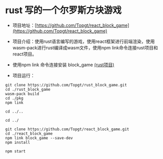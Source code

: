 # rust 写的一个尔罗斯方块游戏

- 项目地址：[https://github.com/Topgt/react_block_game](https://github.com/Topgt/react_block_game)  
- 项目介绍：使用rust语言编写的游戏，使用react框架进行前端渲染，使用wasm-pack进行rust编译成wasm文件，使用npm link命令连接rust项目和react项目。
- 使用npm link 命令连接安装 block_game [(rust项目)](https://github.com/Topgt/rust)

- 项目运行：
```
git clone https://github.com/Topgt/rust_block_game.git
cd ./rust_block_game
wasm-pack build
cd ./pkg
npm link

cd ../..

cd ../

git clone https://github.com/Topgt/react_block_game.git
cd ./react_block_game
npm link block_game --save-dev
npm install 

npm start

```